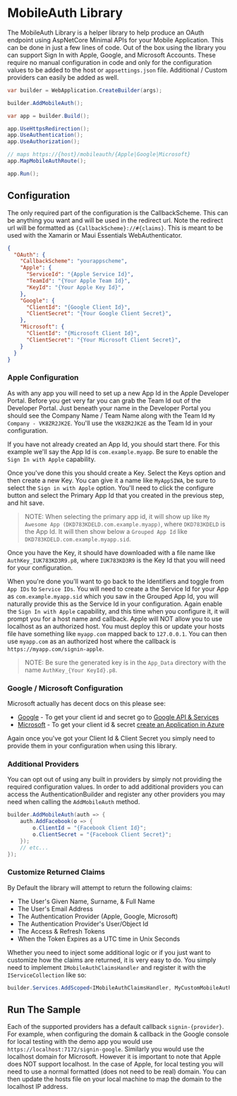 # MobileAuth Library

The MobileAuth Library is a helper library to help produce an OAuth endpoint using AspNetCore Minimal APIs for your Mobile Application. This can be done in just a few lines of code. Out of the box using the library you can support Sign In with Apple, Google, and Microsoft Accounts. These require no manual configuration in code and only for the configuration values to be added to the host or `appsettings.json` file. Additional / Custom providers can easily be added as well.

```cs
var builder = WebApplication.CreateBuilder(args);

builder.AddMobileAuth();

var app = builder.Build();

app.UseHttpsRedirection();
app.UseAuthentication();
app.UseAuthorization();

// maps https://{host}/mobileauth/{Apple|Google|Microsoft}
app.MapMobileAuthRoute();

app.Run();
```

## Configuration

The only required part of the configuration is the CallbackScheme. This can be anything you want and will be used in the redirect url. Note the redirect url will be formatted as `{CallbackScheme}://#{claims}`. This is meant to be used with the Xamarin or Maui Essentials WebAuthenticator.

```json
{
  "OAuth": {
    "CallbackScheme": "yourappscheme",
    "Apple": {
      "ServiceId": "{Apple Service Id}",
      "TeamId": "{Your Apple Team Id}",
      "KeyId": "{Your Apple Key Id}",
    },
    "Google": {
      "ClientId": "{Google Client Id}",
      "ClientSecret": "{Your Google Client Secret}",
    },
    "Microsoft": {
      "ClientId": "{Microsoft Client Id}",
      "ClientSecret": "{Your Microsoft Client Secret}",
    }
  }
}
```

### Apple Configuration

As with any app you will need to set up a new App Id in the Apple Developer Portal. Before you get very far you can grab the Team Id out of the Developer Portal. Just beneath your name in the Developer Portal you should see the Company Name / Team Name along with the Team Id `My Company - VK8ZR2JK2E`. You'll use the `VK8ZR2JK2E` as the Team Id in your configuration.

If you have not already created an App Id, you should start there. For this example we'll say the App Id is `com.example.myapp`. Be sure to enable the `Sign In with Apple` capability. 

Once you've done this you should create a Key. Select the Keys option and then create a new Key. You can give it a name like `MyAppSIWA`, be sure to select the `Sign in with Apple` option. You'll need to click the configure button and select the Primary App Id that you created in the previous step, and hit save.

> NOTE: 
> When selecting the primary app id, it will show up like `My Awesome App (DKD783KDELD.com.example.myapp)`, where `DKD783KDELD` is the App Id. It will then show below a `Grouped App Id` like `DKD783KDELD.com.example.myapp.sid`.

Once you have the Key, it should have downloaded with a file name like `AuthKey_IUK783KD3R9.p8`, where `IUK783KD3R9` is the Key Id that you will need for your configuration.

When you're done you'll want to go back to the Identifiers and toggle from `App IDs` to `Service IDs`. You will need to create a the Service Id for your App as `com.example.myapp.sid` which you saw in the Grouped App Id, you will naturally provide this as the Service Id in your configuration. Again enable the `Sign In with Apple` capability, and this time when you configure it, it will prompt you for a host name and callback. Apple will NOT allow you to use localhost as an authorized host. You must deploy this or update your hosts file have something like `myapp.com` mapped back to `127.0.0.1`. You can then use `myapp.com` as an authorized host where the callback is `https://myapp.com/signin-apple`.

> NOTE: 
> Be sure the generated key is in the `App_Data` directory with the name `AuthKey_{Your KeyId}.p8`.

### Google / Microsoft Configuration

Microsoft actually has decent docs on this please see:

- [Google](https://docs.microsoft.com/en-us/aspnet/core/security/authentication/social/google-logins?view=aspnetcore-6.0&WT.mc_id=DT-MVP-5002924) - To get your client id and secret go to [Google API & Services](https://console.cloud.google.com/apis/credentials)
- [Microsoft](https://docs.microsoft.com/en-us/aspnet/core/security/authentication/social/microsoft-logins?view=aspnetcore-6.0&WT.mc_id=DT-MVP-5002924) - To get your client id & secret [create an Application in Azure](https://go.microsoft.com/fwlink/?linkid=2083908&WT.mc_id=DT-MVP-5002924)



Again once you've got your Client Id & Client Secret you simply need to provide them in your configuration when using this library.

### Additional Providers

You can opt out of using any built in providers by simply not providing the required configuration values. In order to add additional providers you can access the AuthenticationBuilder and register any other providers you may need when calling the `AddMobileAuth` method.

```cs
builder.AddMobileAuth(auth => {
    auth.AddFacebook(o => {
        o.ClientId = "{Facebook Client Id}";
        o.ClientSecret = "{Facebook Client Secret}";
    });
    // etc...
});
```

### Customize Returned Claims

By Default the library will attempt to return the following claims:

- The User's Given Name, Surname, & Full Name
- The User's Email Address
- The Authentication Provider (Apple, Google, Microsoft)
- The Authentication Provider's User/Object Id
- The Access & Refresh Tokens
- When the Token Expires as a UTC time in Unix Seconds

Whether you need to inject some additional logic or if you just want to customize how the claims are returned, it is very easy to do. You simply need to implement `IMobileAuthClaimsHandler` and register it with the `IServiceCollection` like so:

```cs
builder.Services.AddScoped<IMobileAuthClaimsHandler, MyCustomMobileAuthClaimsHandler>();
```

## Run The Sample

Each of the supported providers has a default callback `signin-{provider}`. For example, when configuring the domain & callback in the Google console for local testing with the demo app you would use `https://localhost:7172/signin-google`. Similarly you would use the localhost domain for Microsoft. However it is important to note that Apple does NOT support localhost. In the case of Apple, for local testing you will need to use a normal formatted (does not need to be real) domain. You can then update the hosts file on your local machine to map the domain to the localhost IP address.